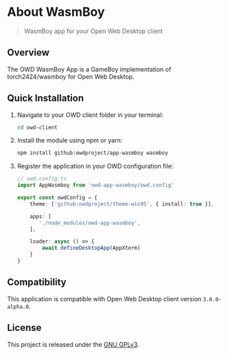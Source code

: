 # About WasmBoy

> WasmBoy app for your Open Web Desktop client

## Overview

The OWD WasmBoy App is a GameBoy implementation of torch2424/wasmboy for Open Web Desktop.

## Quick Installation

1.  Navigate to your OWD client folder in your terminal:

    ```bash
    cd owd-client
    ```

2.  Install the module using npm or yarn:

    ```bash
    npm install github:owdproject/app-wasmboy wasmboy
    ```

3.  Register the application in your OWD configuration file:

    ```typescript
    // owd.config.ts
    import AppWasmboy from 'owd-app-wasmboy/owd.config'
    
    export const owdConfig = {
        theme: ['github:owdproject/theme-win95', { install: true }],
    
        apps: [
           './node_modules/owd-app-wasmboy',
        ],
    
        loader: async () => {
            await defineDesktopApp(AppXterm)
        }
    }
    ```

## Compatibility

This application is compatible with Open Web Desktop client version `3.0.0-alpha.0`.

## License

This project is released under the [GNU GPLv3](LICENSE).